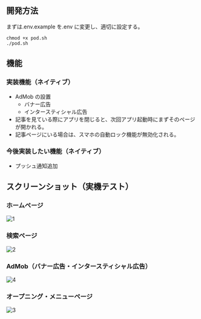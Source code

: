 ## 開発方法

まずは.env.example を.env に変更し、適切に設定する。

```
chmod +x pod.sh
./pod.sh
```

## 機能

### 実装機能（ネイティブ）

- AdMob の設置
  - バナー広告
  - インタースティシャル広告
- 記事を見ている際にアプリを閉じると、次回アプリ起動時にまずそのページが開かれる。
- 記事ページにいる場合は、スマホの自動ロック機能が無効化される。

### 今後実装したい機能（ネイティブ）

- プッシュ通知追加

## スクリーンショット（実機テスト）

### ホームページ

![1](https://github.com/user-attachments/assets/a76b0ae3-a6fb-402b-98c7-8c3dcc73ea29)

### 検索ページ

![2](https://github.com/user-attachments/assets/2700b02b-dc68-438a-8220-d4f27a347697)

### AdMob（バナー広告・インタースティシャル広告）

![4](https://github.com/user-attachments/assets/ed1bdd2c-bb78-414b-896d-f1d0191ae934)

### オープニング・メニューページ

![3](https://github.com/user-attachments/assets/df419fbc-11cc-4e11-bf9f-071ea35d1550)
